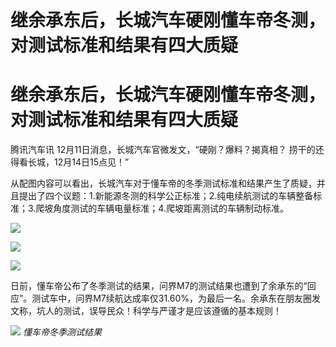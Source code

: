# 继余承东后，长城汽车硬刚懂车帝冬测，对测试标准和结果有四大质疑

# 继余承东后，长城汽车硬刚懂车帝冬测，对测试标准和结果有四大质疑

腾讯汽车讯 12月11日消息，长城汽车官微发文，“硬刚？爆料？揭真相？ 捞干的还得看长城，12月14日15点见！”

从配图内容可以看出，长城汽车对于懂车帝的冬季测试标准和结果产生了质疑，并且提出了四个议题：1.新能源冬测的科学公正标准；2.纯电续航测试的车辆整备标准；3.爬坡角度测试的车辆电量标准；4.爬坡距离测试的车辆制动标准。

![](https://inews.gtimg.com/om_bt/OAfi6HA2EhTHlnXQlOO6CETT_LYHytfFLSWATco8BHhh4AA/1000)

![](https://inews.gtimg.com/om_bt/OthdBzrrXY1M9ZKqnFntdnxHJJIaGOF9mqAfOZRcVmReYAA/1000)

![](https://inews.gtimg.com/om_bt/OMPg6VQCzf8oUIAOfAJ91KyAbmuhdfsbXcL1Jq69X_HgIAA/1000)

日前，懂车帝公布了冬季测试的结果，问界M7的测试结果也遭到了余承东的“回应”。测试车中，问界M7续航达成率仅31.60%，为最后一名。余承东在朋友圈发文称，坑人的测试，误导民众！科学与严谨才是应该遵循的基本规则！

![](https://inews.gtimg.com/om_bt/OpjInQoL7Y6nzd6bGtzS4Z3QlHb7uV4q9Y00mLjlXSB8wAA/1000)
_懂车帝冬季测试结果_

